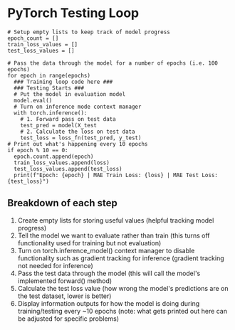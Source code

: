 # PyTorch Testing Loop

```
# Setup empty lists to keep track of model progress
epoch_count = []
train_loss_values = []
test_loss_values = []

# Pass the data through the model for a number of epochs (i.e. 100 epochs)
for epoch in range(epochs)
  ### Training loop code here ###
  ### Testing Starts ###
  # Put the model in evaluation model
  model.eval()
  # Turn on inference mode context manager
  with torch.inference():
    # 1. Forward pass on test data
    test_pred = model(X_test
    # 2. Calculate the loss on test data
    test_loss = loss_fn(test_pred, y_test)
# Print out what's happening every 10 epochs
if epoch % 10 == 0:
  epoch.count.append(epoch)
  train_loss_values.append(loss)
  test_loss_values.append(test_loss)
  print(f"Epoch: {epoch} | MAE Train Loss: {loss} | MAE Test Loss: {test_loss}")
```

## Breakdown of each step
  1. Create empty lists for storing useful values (helpful tracking model progress)
  2. Tell the model we want to evaluate rather than train (this turns off functionality used for training but not evaluation)
  3. Turn on torch.inference_model() context manager to disable functionality such as gradient tracking for inference (gradient tracking not needed for inference)
  4. Pass the test data through the model (this will call the model's implemented forward() method)
  5. Calculate the test loss value (how wrong the model's predictions are on the test dataset, lower is better)
  6. Display information outputs for how the model is doing during training/testing every ~10 epochs (note: what gets printed out here can be adjusted for specific problems)
